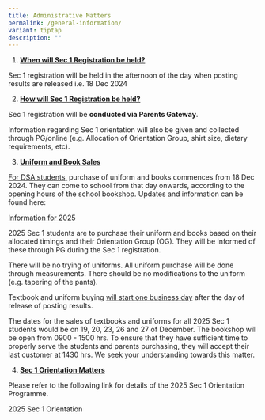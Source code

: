 ```yaml
---
title: Administrative Matters
permalink: /general-information/
variant: tiptap
description: ""
---
```

<p></p>
<ol data-tight="true" class="tight">
<li>
<p><strong><u>When will Sec 1 Registration be held?</u></strong>
</p>
</li>
</ol>
<p>Sec 1 registration will be held in the afternoon of the day when posting
results are released i.e. 18 Dec 2024&nbsp;</p>
<ol start="2" data-tight="true" class="tight">
<li>
<p><strong><u>How will Sec 1 Registration be held?</u></strong>
</p>
</li>
</ol>
<p>Sec 1 registration will be <strong>conducted via Parents Gateway</strong>.</p>
<p>Information regarding Sec 1 orientation will also be given and collected
through PG/online (e.g. Allocation of Orientation Group, shirt size, dietary
requirements, etc).</p>
<ol start="3" data-tight="true" class="tight">
<li>
<p><strong><u>Uniform and Book Sales</u></strong>
</p>
</li>
</ol>
<p><u>For DSA students,</u><strong> </strong>purchase of uniform and books
commences from 18 Dec 2024. They can come to school from that day onwards,
according to the opening hours of the school bookshop. Updates and information
can be found here:</p>
<p><a href="https://www.swisscottagesec.moe.edu.sg/information-for-2025/" rel="noopener nofollow" target="_blank">Information for 2025</a>
</p>
<p>2025 Sec 1 students are to purchase their uniform and books based on their
allocated timings and their Orientation Group (OG). They will be informed
of these through PG during the Sec 1 registration.</p>
<p>There will be no trying of uniforms. All uniform purchase will be done
through measurements. There should be no modifications to the uniform (e.g.
tapering of the pants).</p>
<p>Textbook and uniform buying <u>will start one business day</u> after the
day of release of posting results.</p>
<p>The dates for the sales of textbooks and uniforms for all 2025 Sec 1 students
would be on 19, 20, 23, 26 and 27 of December. The bookshop will be open
from 0900 - 1500 hrs. To ensure that they have sufficient time to properly
serve the students and parents purchasing, they will accept their last
customer at 1430 hrs. We seek your understanding towards this matter.</p>
<ol start="4" data-tight="true" class="tight">
<li>
<p><strong><u>Sec 1 Orientation Matters</u></strong>
</p>
</li>
</ol>
<p>Please refer to the following link for details of the 2025 Sec 1 Orientation
Programme.</p>
<p>2025 Sec 1 Orientation</p>
<p>&nbsp;</p>